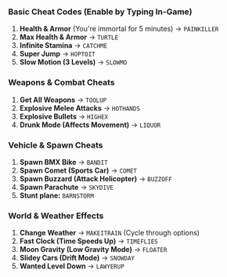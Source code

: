 ### **Basic Cheat Codes (Enable by Typing In-Game)**  
1. **Health & Armor** (You're immortal for 5 minutes) → `PAINKILLER`  
2. **Max Health & Armor** → `TURTLE`  
3. **Infinite Stamina** → `CATCHME`  
4. **Super Jump** → `HOPTOIT`  
5. **Slow Motion (3 Levels)** → `SLOWMO`  

### **Weapons & Combat Cheats**  
1. **Get All Weapons** → `TOOLUP`  
2. **Explosive Melee Attacks** → `HOTHANDS`  
3. **Explosive Bullets** → `HIGHEX`  
4. **Drunk Mode (Affects Movement)** → `LIQUOR`  

### **Vehicle & Spawn Cheats**  
1. **Spawn BMX Bike** → `BANDIT`  
2. **Spawn Comet (Sports Car)** → `COMET`  
3. **Spawn Buzzard (Attack Helicopter)** → `BUZZOFF`  
4. **Spawn Parachute** → `SKYDIVE`  
5. **Stunt plane:** `BARNSTORM`

### **World & Weather Effects**  
1. **Change Weather** → `MAKEITRAIN` (Cycle through options)  
2. **Fast Clock (Time Speeds Up)** → `TIMEFLIES`  
3. **Moon Gravity (Low Gravity Mode)** → `FLOATER`  
4. **Slidey Cars (Drift Mode)** → `SNOWDAY`  
5. **Wanted Level Down** → `LAWYERUP`
